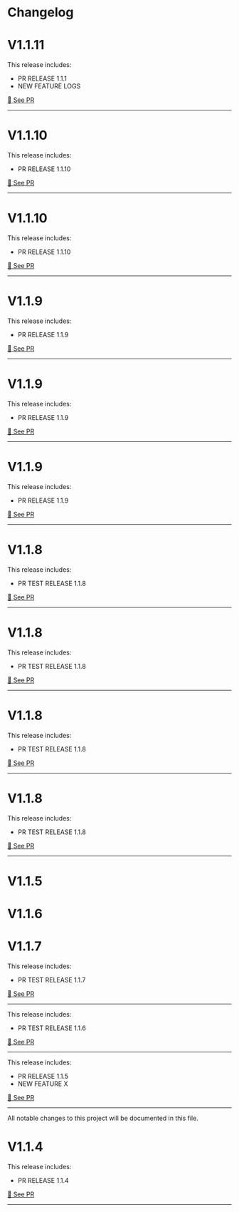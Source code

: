 # Changelog


# V1.1.11

This release includes:

- PR RELEASE 1.1.1
- NEW FEATURE LOGS

[🔎 See PR](https://github.com/lucasroseti/sales-order-backend/pull/19)

---

# V1.1.10

This release includes:

- PR RELEASE 1.1.10

[🔎 See PR](https://github.com/lucasroseti/sales-order-backend/pull/18)

---

# V1.1.10

This release includes:

- PR RELEASE 1.1.10

[🔎 See PR](https://github.com/lucasroseti/sales-order-backend/pull/18)

---

# V1.1.9

This release includes:

- PR RELEASE 1.1.9

[🔎 See PR](https://github.com/lucasroseti/sales-order-backend/pull/17)

---

# V1.1.9

This release includes:

- PR RELEASE 1.1.9

[🔎 See PR](https://github.com/lucasroseti/sales-order-backend/pull/17)

---

# V1.1.9

This release includes:

- PR RELEASE 1.1.9

[🔎 See PR](https://github.com/lucasroseti/sales-order-backend/pull/17)

---

# V1.1.8

This release includes:

- PR TEST RELEASE 1.1.8

[🔎 See PR](https://github.com/lucasroseti/sales-order-backend/pull/16)

---

# V1.1.8

This release includes:

- PR TEST RELEASE 1.1.8

[🔎 See PR](https://github.com/lucasroseti/sales-order-backend/pull/16)

---

# V1.1.8

This release includes:

- PR TEST RELEASE 1.1.8

[🔎 See PR](https://github.com/lucasroseti/sales-order-backend/pull/16)

---

# V1.1.8

This release includes:

- PR TEST RELEASE 1.1.8

[🔎 See PR](https://github.com/lucasroseti/sales-order-backend/pull/16)

---

# V1.1.5


# V1.1.6


# V1.1.7

This release includes:

- PR TEST RELEASE 1.1.7

[🔎 See PR](https://github.com/lucasroseti/sales-order-backend/pull/15)

---

This release includes:

- PR TEST RELEASE 1.1.6

[🔎 See PR](https://github.com/lucasroseti/sales-order-backend/pull/14)

---

This release includes:

- PR RELEASE 1.1.5
- NEW FEATURE X

[🔎 See PR](https://github.com/lucasroseti/sales-order-backend/pull/13)

---

All notable changes to this project will be documented in this file.

# V1.1.4

This release includes:

- PR RELEASE 1.1.4

[🔎 See PR](https://github.com/lucasroseti/sales-order-backend/pull/12)

---

